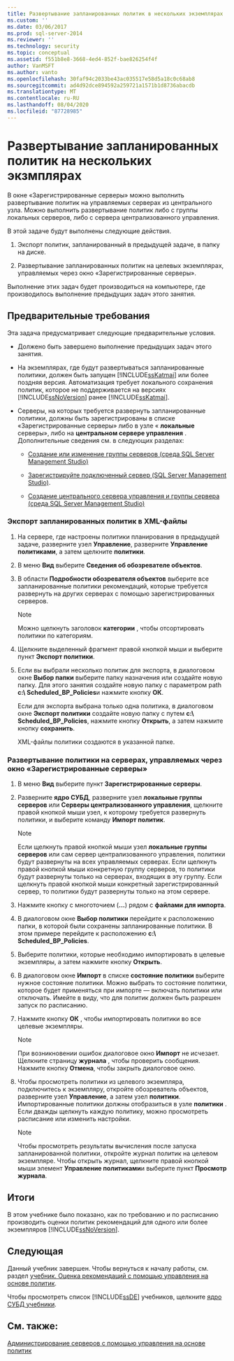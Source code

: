 ```yaml
---
title: Развертывание запланированных политик в нескольких экземплярах | Документация Майкрософт
ms.custom: ''
ms.date: 03/06/2017
ms.prod: sql-server-2014
ms.reviewer: ''
ms.technology: security
ms.topic: conceptual
ms.assetid: f551b8e8-3668-4ed4-852f-bae826254f4f
author: VanMSFT
ms.author: vanto
ms.openlocfilehash: 30faf94c2033be43ac035517e58d5a18c0c68ab8
ms.sourcegitcommit: ad4d92dce894592a259721a1571b1d8736abacdb
ms.translationtype: MT
ms.contentlocale: ru-RU
ms.lasthandoff: 08/04/2020
ms.locfileid: "87728985"
---
```

# <a name="deploy-scheduled-policies-to-multiple-instances"></a>Развертывание запланированных политик на нескольких экзмплярах
  В окне «Зарегистрированные серверы» можно выполнить развертывание политик на управляемых серверах из центрального узла. Можно выполнить развертывание политик либо с группы локальных серверов, либо с сервера централизованного управления.  
  
 В этой задаче будут выполнены следующие действия.  
  
1.  Экспорт политик, запланированный в предыдущей задаче, в папку на диске.  
  
2.  Развертывание запланированных политик на целевых экземплярах, управляемых через окно «Зарегистрированные серверы».  
  
 Выполнение этих задач будет производиться на компьютере, где производилось выполнение предыдущих задач этого занятия.  
  
## <a name="prerequisites"></a>Предварительные требования  
 Эта задача предусматривает следующие предварительные условия.  
  
-   Должено быть завершено выполнение предыдущих задач этого занятия.  
  
-   На экземплярах, где будут развертываться запланированные политики, должен быть запущен [!INCLUDE[ssKatmai](../includes/sskatmai-md.md)] или более поздняя версия. Автоматизация требует локального сохранения политик, которое не поддерживается на версиях [!INCLUDE[ssNoVersion](../includes/ssnoversion-md.md)] ранее [!INCLUDE[ssKatmai](../includes/sskatmai-md.md)].  
  
-   Серверы, на которых требуется развернуть запланированные политики, должны быть зарегистрированы в списке «Зарегистрированные серверы» либо в узле « **локальные** серверы», либо на **центральном сервере управления** . Дополнительные сведения см. в следующих разделах:  
  
    -   [Создание или изменение группы серверов (среда SQL Server Management Studio)](../ssms/register-servers/create-or-edit-a-server-group-sql-server-management-studio.md)  
  
    -   [Зарегистрируйте подключенный сервер &#40;SQL Server Management Studio&#41;](../ssms/register-servers/register-a-connected-server-sql-server-management-studio.md).  
  
    -   [Создание центрального сервера управления и группы сервера (среда SQL Server Management Studio)](../ssms/register-servers/create-a-central-management-server-and-server-group.md)  
  
### <a name="to-export-the-scheduled-policies-as-xml-files"></a>Экспорт запланированных политик в XML-файлы  
  
1.  На сервере, где настроены политики планирования в предыдущей задаче, разверните узел **Управление**, разверните **Управление политиками**, а затем щелкните **политики**.  
  
2.  В меню **Вид** выберите **Сведения об обозревателе объектов**.  
  
3.  В области **Подробности обозревателя объектов** выберите все запланированные политики рекомендаций, которые требуется развернуть на других серверах с помощью зарегистрированных серверов.  
  
    > [!NOTE]  
    >  Можно щелкнуть заголовок **категории** , чтобы отсортировать политики по категориям.  
  
4.  Щелкните выделенный фрагмент правой кнопкой мыши и выберите пункт **Экспорт политики**.  
  
5.  Если вы выбрали несколько политик для экспорта, в диалоговом окне **Выбор папки** выберите папку назначения или создайте новую папку. Для этого занятия создайте новую папку с параметром path **c:\ Scheduled_BP_Policies**и нажмите кнопку **ОК**.  
  
     Если для экспорта выбрана только одна политика, в диалоговом окне **Экспорт политики** создайте новую папку с путем **c:\ Scheduled_BP_Policies**, нажмите кнопку **Открыть**, а затем нажмите кнопку **сохранить**.  
  
     XML-файлы политики создаются в указанной папке.  
  
### <a name="to-deploy-the-scheduled-policies-to-servers-that-are-managed-through-registered-servers"></a>Развертывание политики на серверах, управляемых через окно «Зарегистрированные серверы»  
  
1.  В меню **Вид** выберите пункт **Зарегистрированные серверы**.  
  
2.  Разверните **ядро СУБД**, разверните узел **локальные группы серверов** или **Серверы централизованного управления**, щелкните правой кнопкой мыши узел, к которому требуется развернуть политики, и выберите команду **Импорт политик**.  
  
    > [!NOTE]  
    >  Если щелкнуть правой кнопкой мыши узел **локальные группы серверов** или сам сервер централизованного управления, политики будут развернуты на всех управляемых серверах. Если щелкнуть правой кнопкой мыши конкретную группу серверов, то политики будут развернуты только на серверах, входящих в эту группу. Если щелкнуть правой кнопкой мыши конкретный зарегистрированный сервер, то политики будут развернуты только на этом сервере.  
  
3.  Нажмите кнопку с многоточием (**...**) рядом с **файлами для импорта**.  
  
4.  В диалоговом окне **Выбор политики** перейдите к расположению папки, в которой были сохранены запланированные политики. В этом примере перейдите к расположению **c:\ Scheduled_BP_Policies**.  
  
5.  Выберите политики, которые необходимо импортировать в целевые экземпляры, а затем нажмите кнопку **Открыть**.  
  
6.  В диалоговом окне **Импорт** в списке **состояние политики** выберите нужное состояние политики. Можно выбрать то состояние политики, которое будет применяться при импорте — включать политики или отключать. Имейте в виду, что для политик должен быть разрешен запуск по расписанию.  
  
7.  Нажмите кнопку **ОК** , чтобы импортировать политики во все целевые экземпляры.  
  
    > [!NOTE]  
    >  При возникновении ошибок диалоговое окно **Импорт** не исчезает. Щелкните страницу **журнала** , чтобы проверить сообщения. Нажмите кнопку **Отмена**, чтобы закрыть диалоговое окно.  
  
8.  Чтобы просмотреть политики из целевого экземпляра, подключитесь к экземпляру, откройте обозреватель объектов, разверните узел **Управление**, а затем узел **политики**. Импортированные политики должны отобразиться в узле **политики** . Если дважды щелкнуть каждую политику, можно просмотреть расписание или изменить настройки.  
  
    > [!NOTE]  
    >  Чтобы просмотреть результаты вычисления после запуска запланированной политики, откройте журнал политик на целевом экземпляре. Чтобы открыть журнал, щелкните правой кнопкой мыши элемент **Управление политиками**и выберите пункт **Просмотр журнала**.  
  
## <a name="summary"></a>Итоги  
 В этом учебнике было показано, как по требованию и по расписанию производить оценки политик рекомендаций для одного или более экземпляров [!INCLUDE[ssNoVersion](../includes/ssnoversion-md.md)].  
  
## <a name="next"></a>Следующая  
 Данный учебник завершен. Чтобы вернуться к началу работы, см. раздел [учебник. Оценка рекомендаций с помощью управления на основе политик](../../2014/tutorials/tutorial-evaluating-best-practices-by-using-policy-based-management.md).  
  
 Чтобы просмотреть список [!INCLUDE[ssDE](../includes/ssde-md.md)] учебников, щелкните [ядро СУБД учебники](../relational-databases/database-engine-tutorials.md).  
  
## <a name="see-also"></a>См. также:  
 [Администрирование серверов с помощью управления на основе политик](../relational-databases/policy-based-management/administer-servers-by-using-policy-based-management.md)  
  
  
